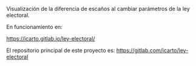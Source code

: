 Visualización de la diferencia de escaños al cambiar parámetros de la ley electoral.

En funcionamiento en:

https://icarto.gitlab.io/ley-electoral/



 El repositorio principal de este proyecto es: https://gitlab.com/icarto/ley-electoral